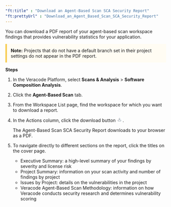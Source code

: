 ```yaml
---
"ft:title" : "Download an Agent-Based Scan SCA Security Report"
"ft:prettyUrl" : "Download_an_Agent_Based_Scan_SCA_Security_Report"
---
```


You can download a PDF report of your agent-based scan workspace findings that provides vulnerability statistics for your application.
 
<p style="background-color:#FFFCF3; padding: 12px; border-left: 5px solid #F7CD55;">
<b>Note:</b> Projects that do not have a default branch set in their project settings do not appear in the PDF report.
</p>

<p font-size="13pt"><b>Steps</b></p>

1.  In the Veracode Platform, select **Scans & Analysis** > **Software Composition Analysis**.

2.  Click the **Agent-Based Scan** tab.

3.  From the Workspace List page, find the workspace for which you want to download a report.

4.  In the Actions column, click the download button ![](../../images/download.png).

    The Agent-Based Scan SCA Security Report downloads to your browser as a PDF.

5.  To navigate directly to different sections on the report, click the titles on the cover page.

    -   Executive Summary: a high-level summary of your findings by severity and license risk
    -   Project Summary: information on your scan activity and number of findings by project
    -   Issues by Project: details on the vulnerabilities in the project
    -   Veracode Agent-Based Scan Methodology: information on how Veracode conducts security research and determines vulnerability scoring
    
